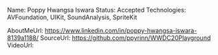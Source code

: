 Name: Poppy Hwangsa Iswara
Status: Accepted
Technologies: AVFoundation, UIKit, SoundAnalysis, SpriteKit

AboutMeUrl: https://www.linkedin.com/in/poppy-hwangsa-iswara-8139a1188/
SourceUrl: https://github.com/ppyrinn/WWDC20Playground
VideoUrl: 

<!---
EXAMPLE
Name: John Appleseed
Status: Submitted <or> Winner <or> Distinguished <or> Rejected
Technologies: SwiftUI, RealityKit, CoreGraphic

AboutMeUrl: https://linkedin.com/in/johnappleseed
SourceUrl: https://github.com/johnappleseed/wwdc2025
VideoUrl: https://youtu.be/ABCDE123456
-->
